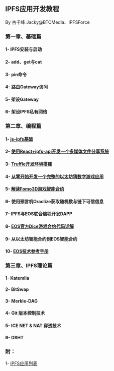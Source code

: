 ## IPFS应用开发教程
By 古千峰 Jacky@BTCMedia、IPFSForce

### 第一章、基础篇
#### 1- IPFS安装与启动

#### 2- add、get与cat

#### 3- pin命令

#### 4- 路由Gateway访问

#### 5- 架设Gateway

#### 6- 架设IPFS私有网络

### 第二章、编程篇

#### 1- [js-ipfs基础](doc/jsipfs-api.md)

#### 2- [使用React+ipfs-api开发一个多媒体文件分享系统](doc/jsipfs-uploader.md)

#### 3- [Truffle开发环境搭建](doc/truffle_ethereum.md)

#### 4- [从零开始开发一个完整的以太坊猜数字游戏应用](doc/casino-ethereum.md)

#### 5- [解读Fomo3D游戏智能合约](doc/fomo3d_explain.md)

#### 6- 使用预言机Oraclize获取随机数与链下可信信息

#### 7- IPFS与EOS联合编程开发DAPP

#### 8- [EOS官方Dice游戏合约代码详解](https://github.com/eoshackathon/eos_dapp_development_cn/blob/master/docs/dice_contract_1.md)

#### 9- 从以太坊智能合约到EOS智能合约

#### 10- [EOS技术参考手册](https://github.com/eoshackathon/eos_dapp_development_cn)

### 第三章、IPFS理论篇

#### 1- Katemlia

#### 2- BitSwap

#### 3- Merkle-DAG

#### 4- Git 版本控制技术

#### 5- ICE NET & NAT 穿透技术

#### 6- DSHT

### 附：

1- [IPFS应用列表](doc/samples.md)
